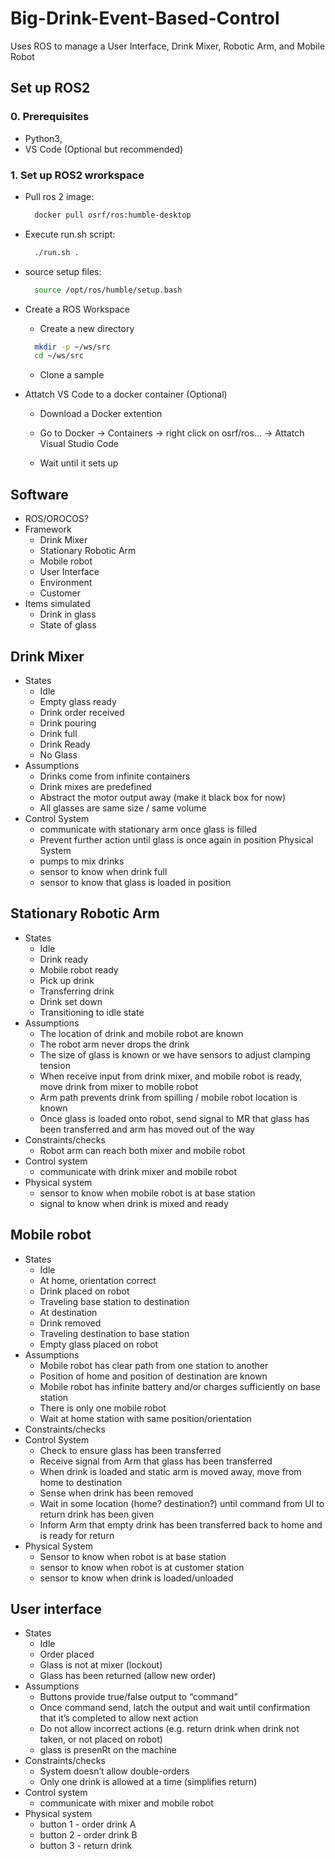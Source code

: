 # Big-Drink-Event-Based-Control
Uses ROS to manage a User Interface, Drink Mixer, Robotic Arm, and Mobile Robot

## Set up ROS2
### 0. Prerequisites
* Python3,
* VS Code (Optional but recommended)
### 1. Set up ROS2 wrorkspace

* Pull ros 2 image:

  ```bash
    docker pull osrf/ros:humble-desktop
  ```

* Execute run.sh script:

  ```bash
    ./run.sh .
  ```

* source setup files:

  ```bash
    source /opt/ros/humble/setup.bash
  ```

* Create a ROS Workspace

  * Create a new directory

  ```bash
    mkdir -p ~/ws/src
    cd ~/ws/src
  ```

  * Clone a sample

* Attatch VS Code to a docker container (Optional)

  * Download a Docker extention

  * Go to Docker -> Containers -> right click on osrf/ros... -> Attatch Visual Studio Code

  * Wait until it sets up




## Software
- ROS/OROCOS?
- Framework
  - Drink Mixer
  - Stationary Robotic Arm
  - Mobile robot
  - User Interface
  - Environment
  - Customer
- Items simulated
  - Drink in glass
  - State of glass
## Drink Mixer
- States
   - Idle
   - Empty glass ready
   - Drink order received
   - Drink pouring
   - Drink full
   - Drink Ready
   - No Glass
- Assumptions
   - Drinks come from infinite containers
   - Drink mixes are predefined
   - Abstract the motor output away (make it black box for now)
   - All glasses are same size / same volume
- Control System
   - communicate with stationary arm once glass is filled
   - Prevent further action until glass is once again in position
Physical System
   - pumps to mix drinks
   - sensor to know when drink full
   - sensor to know that glass is loaded in position
## Stationary Robotic Arm
- States
   - Idle
   - Drink ready
   - Mobile robot ready
   - Pick up drink
   - Transferring drink
   - Drink set down
   - Transitioning to idle state
- Assumptions
   - The location of drink and mobile robot are known
   - The robot arm never drops the drink
   - The size of glass is known or we have sensors to adjust clamping tension
   - When receive input from drink mixer, and mobile robot is ready, move drink from mixer to mobile robot
   - Arm path prevents drink from spilling / mobile robot location is known
   - Once glass is loaded onto robot, send signal to MR that glass has been transferred and arm has moved out of the way
- Constraints/checks
   - Robot arm can reach both mixer and mobile robot
- Control system
   - communicate with drink mixer and mobile robot
- Physical system
   - sensor to know when mobile robot is at base station
   - signal to know when drink is mixed and ready
## Mobile robot
- States
   - Idle
   - At home, orientation correct
   - Drink placed on robot
   - Traveling base station to destination
   - At destination
   - Drink removed
   - Traveling destination to base station
   - Empty glass placed on robot
- Assumptions
   - Mobile robot has clear path from one station to another
   - Position of home and position of destination are known
   - Mobile robot has infinite battery and/or charges sufficiently on base station
   - There is only one mobile robot
   - Wait at home station with same position/orientation
- Constraints/checks
- Control System
   - Check to ensure glass has been transferred
   - Receive signal from Arm that glass has been transferred
   - When drink is loaded and static arm is moved away, move from home to destination
   - Sense when drink has been removed
   - Wait in some location (home? destination?) until command from UI to return drink has been given
   - Inform Arm that empty drink has been transferred back to home and is ready for return
- Physical System
   - Sensor to know when robot is at base station
   - sensor to know when robot is at customer station
   - sensor to know when drink is loaded/unloaded
## User interface
- States
   - Idle
   - Order placed
   - Glass is not at mixer (lockout)
   - Glass has been returned (allow new order)
- Assumptions
   - Buttons provide true/false output to “command”
   - Once command send, latch the output and wait until confirmation that it’s completed to allow next action
   - Do not allow incorrect actions (e.g. return drink when drink not taken, or not placed on robot)
   - glass is presenRt on the machine
- Constraints/checks
   - System doesn’t allow double-orders
   - Only one drink is allowed at a time (simplifies return)
- Control system
   - communicate with mixer and mobile robot
- Physical system
   - button 1 - order drink A
   - button 2 - order drink B
   - button 3 - return drink
